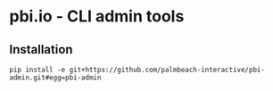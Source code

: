 pbi.io - CLI admin tools
========================



Installation
------------

    pip install -e git+https://github.com/palmbeach-interactive/pbi-admin.git#egg=pbi-admin

